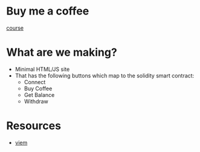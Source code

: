 # Buy me a coffee
[course](https://updraft.cyfrin.io/courses/full-stack-web3-development-crash-course/html-ts-buy-me-a-coffee/introduction)

# What are we making?
- Minimal HTML/JS site
- That has the following buttons which map to the solidity smart contract:
  - Connect
  - Buy Coffee
  - Get Balance
  - Withdraw

# Resources
- [viem](https://viem.sh/docs/clients/wallet)